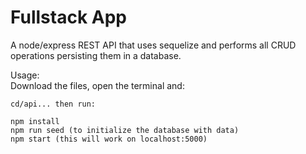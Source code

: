 # Fullstack App

 A node/express REST API that uses sequelize and performs all CRUD operations persisting them in a database.

 Usage:
 <br>
 Download the files, open the terminal and:
 ```
 cd/api... then run:
 ```
 ```
 npm install
 npm run seed (to initialize the database with data)
 npm start (this will work on localhost:5000)
 ```